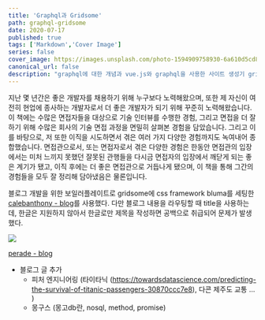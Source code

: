 ```yaml
---
title: 'Graphql과 Gridsome'
path: graphql-gridsome
date: 2020-07-17
published: true
tags: ['Markdown','Cover Image']
series: false
cover_image: https://images.unsplash.com/photo-1594909758930-6a610d5cd85a?ixlib=rb-1.2.1&ixid=eyJhcHBfaWQiOjEyMDd9&auto=format&fit=crop&w=334&q=80
canonical_url: false
description: "graphql에 대한 개념과 vue.js와 graphql을 사용한 사이트 생성기 gridsome를 알아보고 블로그 제작기"
---
```


지난 몇 년간은 좋은 개발자를 채용하기 위해 누구보다 노력해왔으며, 또한 제 자신이 여전히 현업에 종사하는 개발자로서 더 좋은 개발자가 되기 위해 꾸준히 노력해왔습니다. 이 책에는 수많은 면접자들을 대상으로 기술 인터뷰를 수행한 경험, 그리고 면접을 더 잘하기 위해 수많은 회사의 기술 면접 과정을 면밀히 살펴본 경험을 담았습니다. 그리고 이를 바탕으로, 저 또한 이직을 시도하면서 겪은 여러 가지 다양한 경험까지도 녹여내어 종합했습니다. 면접관으로서, 또는 면접자로서 겪은 다양한 경험은 한동안 면접관의 입장에서는 미처 느끼지 못했던 잘못된 관행들을 다시금 면접자의 입장에서 깨닫게 되는 좋은 계기가 됐고, 이직 후에는 더 좋은 면접관으로 거듭나게 됐으며, 이 책을 통해 그간의 경험들을 모두 잘 정리해 담아냈음은 물론입니다.

블로그 개발을 위한 보일러플레이트로 gridsome에 css framework bluma를 세팅한 [calebanthony - blog](https://github.com/calebanthony/gridsome-bulma)를 사용했다. 다만 블로그 내용을 라우팅할 때 title을 사용하는데, 한글은 지원하지 않아서 한글로만 제목을 작성하면 공백으로 취급되어 문제가 발생했다.

![](https://images.unsplash.com/photo-1594909758930-6a610d5cd85a?ixlib=rb-1.2.1&ixid=eyJhcHBfaWQiOjEyMDd9&auto=format&fit=crop&w=334&q=80)

[perade - blog](https://github.com/perade/blog)

+ 블로그 글 추가
    + 피처 엔지니어링 (타이타닉 (https://towardsdatascience.com/predicting-the-survival-of-titanic-passengers-30870ccc7e8), 다콘 제주도 교통 ... )
    + 몽구스 (몽고db란, nosql, method, promise)